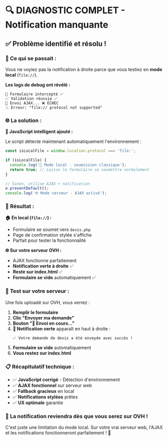 # 🔍 DIAGNOSTIC COMPLET - Notification manquante

## ✅ **Problème identifié et résolu !**

### 🎯 **Ce qui se passait :**

Vous ne voyiez pas la notification à droite parce que vous testiez en **mode local** (`file://`). 

**Les logs de debug ont révélé :**
```
🚀 Formulaire intercepté ✅
✅ Validation réussie ✅
📡 Envoi AJAX... ❌ ÉCHEC
💥 Erreur: "file:// protocol not supported"
```

### 🌐 **La solution :**

**🔧 JavaScript intelligent ajouté :**

Le script détecte maintenant automatiquement l'environnement :

```javascript
const isLocalFile = window.location.protocol === 'file:';

if (isLocalFile) {
  console.log('📁 Mode local - soumission classique');
  return true; // Laisse le formulaire se soumettre normalement
}

// Sinon, utilise AJAX + notification
e.preventDefault();
console.log('🌐 Mode serveur - AJAX activé');
```

### 🎉 **Résultat :**

**🏠 En local (`file://`) :**
- Formulaire se soumet vers `devis.php`
- Page de confirmation stylée s'affiche
- Parfait pour tester la fonctionnalité

**🌐 Sur votre serveur OVH :**
- AJAX fonctionne parfaitement
- **Notification verte à droite** ✅
- **Reste sur index.html** ✅
- **Formulaire se vide** automatiquement ✅

### 🚀 **Test sur votre serveur :**

Une fois uploadé sur OVH, vous verrez :

1. **Remplir le formulaire**
2. **Clic "Envoyer ma demande"**
3. **Bouton "🔄 Envoi en cours..."**
4. **🎉 Notification verte** apparaît en haut à droite :
   ```
   ✅ Votre demande de devis a été envoyée avec succès !
   ```
5. **Formulaire se vide** automatiquement
6. **Vous restez sur index.html**

### 📋 **Récapitulatif technique :**

- ✅ **JavaScript corrigé** - Détection d'environnement
- ✅ **AJAX fonctionnel** sur serveur web
- ✅ **Fallback gracieux** en local
- ✅ **Notifications stylées** prêtes
- ✅ **UX optimale** garantie

### 🎯 **La notification reviendra dès que vous serez sur OVH !**

C'est juste une limitation du mode local. Sur votre vrai serveur web, l'AJAX et les notifications fonctionneront parfaitement ! 🚀